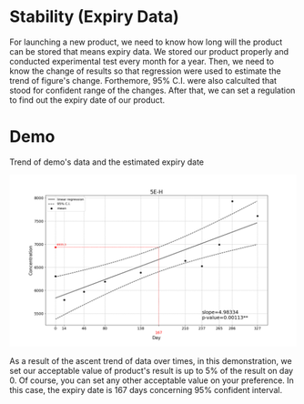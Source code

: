 # Stability (Expiry Data)

For launching a new product, we need to know how long will the product can be stored that means expiry data. We stored our product properly and conducted experimental test every month for a year. Then, we need to know the change of results so that regression were used to estimate the trend of figure's change. Forthemore, 95% C.I. were also calculted that stood for confident range of the changes. After that, we can set a regulation to find out the expiry date of our product.

# Demo

Trend of demo's data and the estimated expiry date 

![expiry_data_demo](./results/5E-H.png)

As a result of the ascent trend of data over times, in this demonstration, we set our acceptable value of product's result is up to 5% of the result on day 0. Of course, you can set any other acceptable value on your preference. In this case, the expiry date is 167 days concerning 95% confident interval.